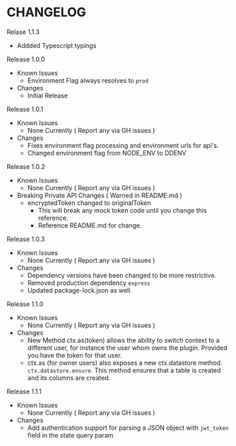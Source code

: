 CHANGELOG
=============

Relase 1.1.3

- Addded Typescript typings

Release 1.0.0
- Known Issues
  - Environment Flag always resolves to `prod`
- Changes
  - Initial Release


Release 1.0.1
- Known Issues
  - None Currently ( Report any via GH issues )
- Changes
  - Fixes environment flag processing and environment urls for api's.
  - Changed environment flag from NODE_ENV to DDENV

Release 1.0.2
- Known Issues
  - None Currently ( Report any via GH issues )
- Breaking Private API Changes ( Warned in README.md )
  - encryptedToken changed to originalToken
    - This will break any mock token code until you change this reference.
    - Reference README.md for change.

Release 1.0.3
- Known Issues
  - None Currently ( Report any via GH issues )
- Changes
  - Dependency versions have been changed to be more restrictive.
  - Removed production dependency `express`
  - Updated package-lock.json as well.

Release 1.1.0
- Known Issues
  - None Currently ( Report any via GH issues )
- Changes
  - New Method ctx.as(token) allows the ability to switch context to a different user, for instance the user whom owns the plugin. Provided you have the token for that user.
  - ctx.as (for owner users) also exposes a new ctx.datastore method. `ctx.datastore.ensure`.
  This method ensures that a table is created and its columns are created.
  
Release 1.1.1
- Known Issues
  - None Currently ( Report any via GH issues )
- Changes
  - Add authentication support for parsing a JSON object with `jwt_token` field in the state query param
